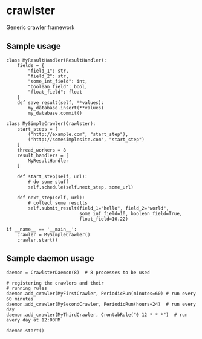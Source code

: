 # crawlster
Generic crawler framework


## Sample usage

    class MyResultHandler(ResultHandler):
        fields = {
            "field_1": str,
            "field_2": str,
            "some_int_field": int,
            "boolean_field": bool,
            "float_field": float
        }
        def save_result(self, **values):
            my_database.insert(**values)
            my_database.commit()

    class MySimpleCrawler(Crawlster):
        start_steps = [
            ("http://example.com", "start_step"),
            ("http://somesimplesite.com", "start_step")
        ]
        thread_workers = 8
        result_handlers = [
            MyResultHandler
        ]
        
        def start_step(self, url):
            # do some stuff
            self.schedule(self.next_step, some_url)
            
        def next_step(self, url):
            # collect some results
            self.submit_result(field_1="hello", field_2="world",
                               some_inf_field=10, boolean_field=True,
                               float_field=10.22)
                               
    if __name__ == '__main__':
        crawler = MySimpleCrawler()
        crawler.start()
        
## Sample daemon usage

    daemon = CrawlsterDaemon(8)  # 8 processes to be used
    
    # registering the crawlers and their
    # running rules
    daemon.add_crawler(MyFirstCrawler, PeriodicRun(minutes=60) # run every 60 minutes
    daemon.add_crawler(MySecondCrawler, PeriodicRun(hours=24)  # run every day
    daemon.add_crawler(MyThirdCrawler, CrontabRule("0 12 * * *")  # run every day at 12:00PM
    
    daemon.start()